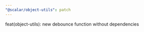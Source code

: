 ```yaml
---
"@scalar/object-utils": patch
---
```


feat(object-utils): new debounce function without dependencies
